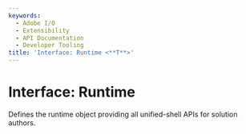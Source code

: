 ```yaml
---
keywords:
  - Adobe I/O
  - Extensibility
  - API Documentation
  - Developer Tooling
title: 'Interface: Runtime <**T**>'
---
```


# Interface: Runtime 

Defines the runtime object providing all unified-shell APIs for solution authors.

